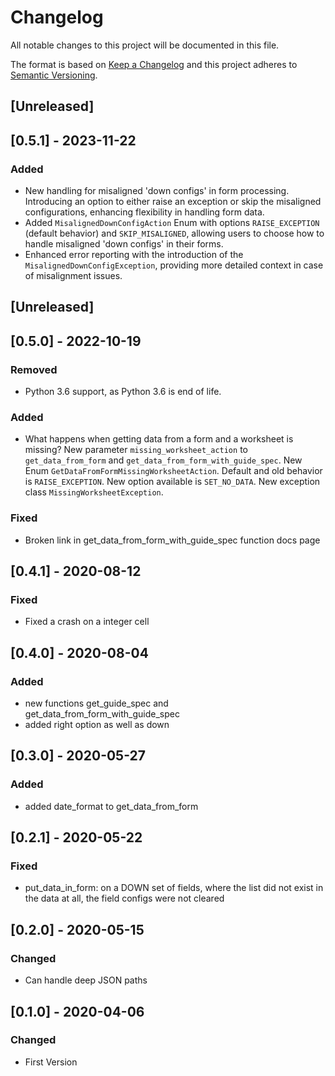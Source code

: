 # Changelog
All notable changes to this project will be documented in this file.

The format is based on [Keep a Changelog](http://keepachangelog.com/en/1.0.0/)
and this project adheres to [Semantic Versioning](http://semver.org/spec/v2.0.0.html).

## [Unreleased]

## [0.5.1] - 2023-11-22

### Added

- New handling for misaligned 'down configs' in form processing. Introducing an option to either raise an exception or skip the misaligned configurations, enhancing flexibility in handling form data.
- Added `MisalignedDownConfigAction` Enum with options `RAISE_EXCEPTION` (default behavior) and `SKIP_MISALIGNED`, allowing users to choose how to handle misaligned 'down configs' in their forms.
- Enhanced error reporting with the introduction of the `MisalignedDownConfigException`, providing more detailed context in case of misalignment issues.


## [Unreleased]

## [0.5.0] - 2022-10-19

### Removed

- Python 3.6 support, as Python 3.6 is end of life.

### Added

- What happens when getting data from a form and a worksheet is missing? New parameter `missing_worksheet_action` to `get_data_from_form` and `get_data_from_form_with_guide_spec`. New Enum `GetDataFromFormMissingWorksheetAction`. Default and old behavior is `RAISE_EXCEPTION`. New option available is `SET_NO_DATA`. New exception class `MissingWorksheetException`.

### Fixed

- Broken link in get_data_from_form_with_guide_spec function docs page 

## [0.4.1] - 2020-08-12

### Fixed

- Fixed a crash on a integer cell

## [0.4.0] - 2020-08-04

### Added

- new functions get_guide_spec and get_data_from_form_with_guide_spec
- added right option as well as down

## [0.3.0] - 2020-05-27

### Added

- added date_format to get_data_from_form

## [0.2.1] - 2020-05-22

### Fixed

- put_data_in_form: on a DOWN set of fields, where the list did not exist in the data at all, the field configs were not cleared

## [0.2.0] - 2020-05-15

### Changed

- Can handle deep JSON paths

## [0.1.0] - 2020-04-06

### Changed

- First Version

